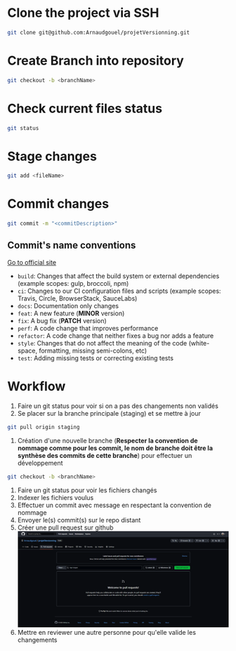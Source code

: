 # Clone the project via SSH

```bash
git clone git@github.com:Arnaudgouel/projetVersionning.git
```

# Create Branch into repository

```bash
git checkout -b <branchName>
```

# Check current files status

```bash
git status
```

# Stage changes

```bash
git add <fileName>
```

# Commit changes

```bash
git commit -m "<commitDescription>"
```

## Commit's name conventions

[Go to official site](https://www.conventionalcommits.org/en/v1.0.0/)

- `build`: Changes that affect the build system or external dependencies (example scopes: gulp, broccoli, npm)
- `ci`: Changes to our CI configuration files and scripts (example scopes: Travis, Circle, BrowserStack, SauceLabs)
- `docs`: Documentation only changes
- `feat`: A new feature (**MINOR** version)
- `fix`: A bug fix (**PATCH** version)
- `perf`: A code change that improves performance
- `refactor`: A code change that neither fixes a bug nor adds a feature
- `style`: Changes that do not affect the meaning of the code (white-space, formatting, missing semi-colons, etc)
- `test`: Adding missing tests or correcting existing tests

# Workflow
1. Faire un git status pour voir si on a pas des changements non validés
1. Se placer sur la branche principale (staging) et se mettre à jour 
```bash
git pull origin staging
```

1. Création d'une nouvelle branche (**Respecter la convention de nommage comme pour les commit, le nom de branche doit être la synthèse des commits de cette branche**) pour effectuer un développement 
```bash
git checkout -b <branchName>
```

1. Faire un git status pour voir les fichiers changés
1. Indexer les fichiers voulus
1. Effectuer un commit avec message en respectant la convention de nommage
1. Envoyer le(s) commit(s) sur le repo distant
1. Créer une pull request sur github ![pr github](docs/img/pr-github.png)
1. Mettre en reviewer une autre personne pour qu'elle valide les changements
